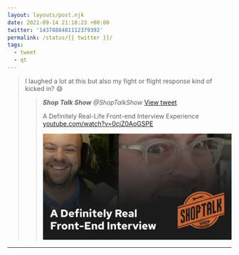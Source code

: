 ```yaml
---
layout: layouts/post.njk
date: 2021-09-14 21:18:23 +00:00
twitter: '1437888481112379392'
permalink: /status/{{ twitter }}/
tags: 
  - tweet
  - qt
---
```


> I laughed a lot at this but also my fight or flight response kind of kicked in? 😅 
> 
> > <cite>**Shop Talk Show** @ShopTalkShow</cite> [View tweet](https://twitter.com/ShopTalkShow/status/1437791074123190284)
> > 
> > A Definitely Real-Life Front-end Interview Experience [youtube.com/watch?v=0cjZ0AoGSPE](https://www.youtube.com/watch?v=0cjZ0AoGSPE)
> > 
> > [![A Definitely Real-Life Front-Interview Experience](/img/_youtube/1437888481112379392.jpg)](https://www.youtube.com/watch?v=0cjZ0AoGSPE)

---
